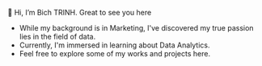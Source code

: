 👋 Hi, I’m Bich TRINH. Great to see you here 
- While my background is in Marketing, I've discovered my true passion lies in the field of data. 
- Currently, I'm immersed in learning about Data Analytics.
-  Feel free to explore some of my works and projects here. 

<!---
Bich0507/Bich0507 is a ✨ special ✨ repository because its `README.md` (this file) appears on your GitHub profile.
You can click the Preview link to take a look at your changes.
--->
